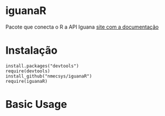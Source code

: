 # iguanaR
Pacote que conecta o R a API Iguana
[site com a documentação](http://iguana.incertezalab.com/)
# Instalação

```
install.packages("devtools")
require(devtools)
install_github("nmecsys/iguanaR")
require(iguanaR)
```

# Basic Usage
